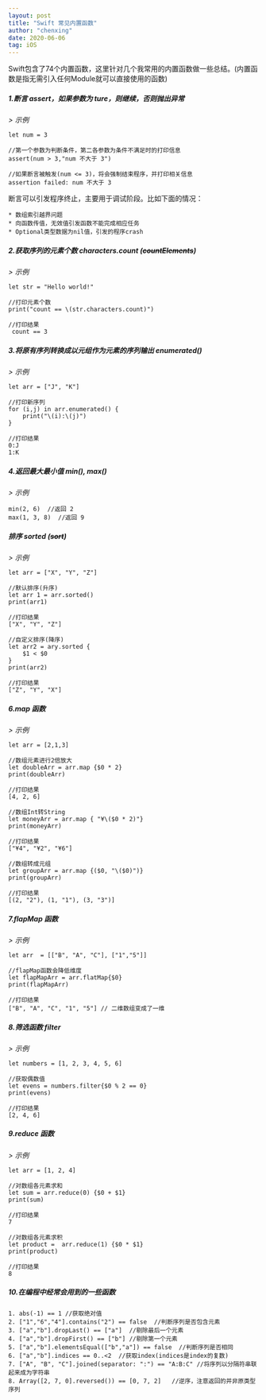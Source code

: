 ```yaml
---
layout: post
title: "Swift 常见内置函数"
author: "chenxing"
date: 2020-06-06
tag: iOS
---
```


Swift包含了74个内置函数，这里针对几个我常用的内置函数做一些总结。(内置函数是指无需引入任何Module就可以直接使用的函数)

##### 1.断言 assert，如果参数为 ture，则继续，否则抛出异常

*> 示例*

```
let num = 3

//第一个参数为判断条件，第二各参数为条件不满足时的打印信息
assert(num > 3,"num 不大于 3")

//如果断言被触发(num <= 3)，将会强制结束程序，并打印相关信息
assertion failed: num 不大于 3
```

断言可以引发程序终止，主要用于调试阶段。比如下面的情况：

```
* 数组索引越界问题
* 向函数传值，无效值引发函数不能完成相应任务
* Optional类型数据为nil值，引发的程序crash
```

##### 2.获取序列的元素个数 characters.count (~~countElements~~)

*> 示例*

```
let str = "Hello world!"

//打印元素个数
print("count == \(str.characters.count)")

//打印结果
 count == 3
```

##### 3.将原有序列转换成以元组作为元素的序列输出 enumerated()

*> 示例*

```
let arr = ["J", "K"]

//打印新序列
for (i,j) in arr.enumerated() {
    print("\(i):\(j)")
}

//打印结果
0:J
1:K
````

##### 4.返回最大最小值 min(), max()

*> 示例*

```
min(2, 6)  //返回 2
max(1, 3, 8)  //返回 9
```

##### 排序 sorted (~~sort~~)

*> 示例*

```
let arr = ["X", "Y", "Z"]

//默认排序(升序)
let arr 1 = arr.sorted()
print(arr1)

//打印结果
["X", "Y", "Z"]

//自定义排序(降序)
let arr2 = ary.sorted {
    $1 < $0
}
print(arr2)

//打印结果
["Z", "Y", "X"]
```

##### 6.map 函数

*> 示例*

```
let arr = [2,1,3]

//数组元素进行2倍放大
let doubleArr = arr.map {$0 * 2}
print(doubleArr)

//打印结果
[4, 2, 6]

//数组Int转String
let moneyArr = arr.map { "¥\($0 * 2)"}
print(moneyArr)

//打印结果
["¥4", "¥2", "¥6"]

//数组转成元组
let groupArr = arr.map {($0, "\($0)")}
print(groupArr)

//打印结果
[(2, "2"), (1, "1"), (3, "3")]
```

##### 7.flapMap 函数

*> 示例*

```
let arr  = [["B", "A", "C"], ["1","5"]]

//flapMap函数会降低维度
let flapMapArr = arr.flatMap{$0}
print(flapMapArr)

//打印结果
["B", "A", "C", "1", "5"] // 二维数组变成了一维
```

##### 8.筛选函数 filter

*> 示例*

```
let numbers = [1, 2, 3, 4, 5, 6]

//获取偶数值
let evens = numbers.filter{$0 % 2 == 0}
print(evens)

//打印结果
[2, 4, 6]
```

##### 9.reduce 函数

*> 示例*

```
let arr = [1, 2, 4]

//对数组各元素求和
let sum = arr.reduce(0) {$0 + $1}
print(sum)

//打印结果
7

//对数组各元素求积
let product =  arr.reduce(1) {$0 * $1}
print(product)

//打印结果
8
```
##### 10.在编程中经常会用到的一些函数

```
1. abs(-1) == 1 //获取绝对值
2. ["1","6","4"].contains("2") == false  //判断序列是否包含元素
3. ["a","b"].dropLast() == ["a"]  //剔除最后一个元素
4. ["a","b"].dropFirst() == ["b"] //剔除第一个元素
5. ["a","b"].elementsEqual(["b","a"]) == false  //判断序列是否相同
6. ["a","b"].indices == 0..<2  //获取index(indices是index的复数)
7. ["A", "B", "C"].joined(separator: ":") == "A:B:C" //将序列以分隔符串联起来成为字符串
8. Array([2, 7, 0].reversed()) == [0, 7, 2]   //逆序，注意返回的并非原类型序列
```
